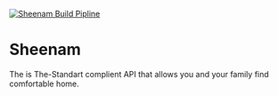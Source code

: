 [![Sheenam Build Pipline](https://github.com/Tohirjon-Odilov/Sheenam/actions/workflows/dotnet.yml/badge.svg)](https://github.com/Tohirjon-Odilov/Sheenam/actions/workflows/dotnet.yml)
# Sheenam
The is The-Standart complient API that allows you and your family find comfortable home.
